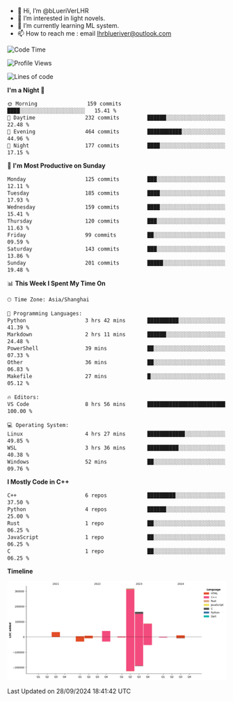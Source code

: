 - 👋 Hi, I’m @bLueriVerLHR
- 👀 I’m interested in light novels.
- 🌱 I’m currently learning ML system.
- 📫 How to reach me : email lhrblueriver@outlook.com

<!--START_SECTION:waka-->
![Code Time](http://img.shields.io/badge/Code%20Time-81%20hrs%2020%20mins-blue)

![Profile Views](http://img.shields.io/badge/Profile%20Views-6-blue)

![Lines of code](https://img.shields.io/badge/From%20Hello%20World%20I%27ve%20Written-664.3%20thousand%20lines%20of%20code-blue)

**I'm a Night 🦉** 

```text
🌞 Morning                159 commits         ████░░░░░░░░░░░░░░░░░░░░░   15.41 % 
🌆 Daytime                232 commits         ██████░░░░░░░░░░░░░░░░░░░   22.48 % 
🌃 Evening                464 commits         ███████████░░░░░░░░░░░░░░   44.96 % 
🌙 Night                  177 commits         ████░░░░░░░░░░░░░░░░░░░░░   17.15 % 
```
📅 **I'm Most Productive on Sunday** 

```text
Monday                   125 commits         ███░░░░░░░░░░░░░░░░░░░░░░   12.11 % 
Tuesday                  185 commits         ████░░░░░░░░░░░░░░░░░░░░░   17.93 % 
Wednesday                159 commits         ████░░░░░░░░░░░░░░░░░░░░░   15.41 % 
Thursday                 120 commits         ███░░░░░░░░░░░░░░░░░░░░░░   11.63 % 
Friday                   99 commits          ██░░░░░░░░░░░░░░░░░░░░░░░   09.59 % 
Saturday                 143 commits         ███░░░░░░░░░░░░░░░░░░░░░░   13.86 % 
Sunday                   201 commits         █████░░░░░░░░░░░░░░░░░░░░   19.48 % 
```


📊 **This Week I Spent My Time On** 

```text
🕑︎ Time Zone: Asia/Shanghai

💬 Programming Languages: 
Python                   3 hrs 42 mins       ██████████░░░░░░░░░░░░░░░   41.39 % 
Markdown                 2 hrs 11 mins       ██████░░░░░░░░░░░░░░░░░░░   24.48 % 
PowerShell               39 mins             ██░░░░░░░░░░░░░░░░░░░░░░░   07.33 % 
Other                    36 mins             ██░░░░░░░░░░░░░░░░░░░░░░░   06.83 % 
Makefile                 27 mins             █░░░░░░░░░░░░░░░░░░░░░░░░   05.12 % 

🔥 Editors: 
VS Code                  8 hrs 56 mins       █████████████████████████   100.00 % 

💻 Operating System: 
Linux                    4 hrs 27 mins       ████████████░░░░░░░░░░░░░   49.85 % 
WSL                      3 hrs 36 mins       ██████████░░░░░░░░░░░░░░░   40.38 % 
Windows                  52 mins             ██░░░░░░░░░░░░░░░░░░░░░░░   09.76 % 
```

**I Mostly Code in C++** 

```text
C++                      6 repos             █████████░░░░░░░░░░░░░░░░   37.50 % 
Python                   4 repos             ██████░░░░░░░░░░░░░░░░░░░   25.00 % 
Rust                     1 repo              ██░░░░░░░░░░░░░░░░░░░░░░░   06.25 % 
JavaScript               1 repo              ██░░░░░░░░░░░░░░░░░░░░░░░   06.25 % 
C                        1 repo              ██░░░░░░░░░░░░░░░░░░░░░░░   06.25 % 
```



**Timeline**

![Lines of Code chart](https://raw.githubusercontent.com/bLueriVerLHR/bLueriVerLHR/main/assets/bar_graph.png)


 Last Updated on 28/09/2024 18:41:42 UTC
<!--END_SECTION:waka-->
